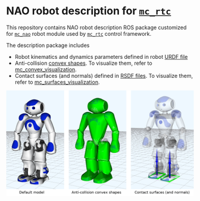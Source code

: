 # NAO robot description for [`mc_rtc`](https://jrl-umi3218.github.io/mc_rtc/)

This repository contains NAO robot description ROS package customized for [`mc_nao`](https://github.com/jrl-umi3218/mc_nao) robot module used by [`mc_rtc`](https://jrl-umi3218.github.io/mc_rtc/) control framework.

The description package includes
* Robot kinematics and dynamics parameters defined in robot [URDF file](urdf/nao.urdf)
* Anti-collision [convex shapes](convex). To visualize them, refer to [mc_convex_visualization](https://jrl-umi3218.github.io/mc_rtc/tutorials/tools/mc_convex_visualization.html).
* Contact surfaces (and normals) defined in [RSDF files](rsdf). To visualize them, refer to  [mc_surfaces_visualization](https://jrl-umi3218.github.io/mc_rtc/tutorials/tools/mc_surfaces_visualization.html).

![nao_description](doc/nao_description.png "nao_description")

